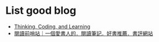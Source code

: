 # List good blog
  * [Thinking, Coding, and Learning](https://rickhw.github.io/)
  * [閱讀前哨站｜一個愛書人的．閱讀筆記．好書推薦．書評網站](https://readingoutpost.com/)
